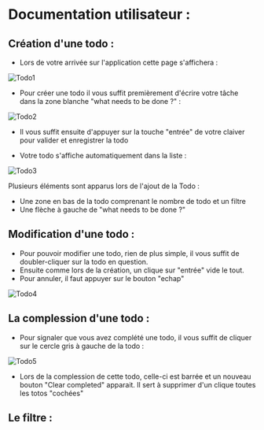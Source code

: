 # Documentation utilisateur :

## Création d'une todo : 

* Lors de votre arrivée sur l'application cette page s'affichera :

![Todo1](https://raw.githubusercontent.com/thomasv04/OC_P8/master/documentation/img/1.png)

* Pour créer une todo il vous suffit premièrement d'écrire votre tâche dans la zone blanche "what needs to be done ?" : 

![Todo2](https://raw.githubusercontent.com/thomasv04/OC_P8/master/documentation/img/2.png)

* Il vous suffit ensuite d'appuyer sur la touche "entrée" de votre claiver pour valider et enregistrer la todo

* Votre todo s'affiche automatiquement dans la liste :

![Todo3](https://raw.githubusercontent.com/thomasv04/OC_P8/master/documentation/img/3.png)

Plusieurs éléments sont apparus lors de l'ajout de la Todo :
* Une zone en bas de la todo comprenant le nombre de todo et un filtre
* Une flèche à gauche de "what needs to be done ?"

## Modification d'une todo : 

* Pour pouvoir modifier une todo, rien de plus simple, il vous suffit de doubler-cliquer sur la todo en question.
* Ensuite comme lors de la création, un clique sur "entrée" vide le tout.
* Pour annuler, il faut appuyer sur le bouton "echap"

![Todo4](https://raw.githubusercontent.com/thomasv04/OC_P8/master/documentation/img/4.png)

## La complession d'une todo : 

* Pour signaler que vous avez complété une todo, il vous suffit de cliquer sur le cercle gris à gauche de la todo :

![Todo5](https://raw.githubusercontent.com/thomasv04/OC_P8/master/documentation/img/5.png)

* Lors de la complession de cette todo, celle-ci est barrée et un nouveau bouton "Clear completed" apparait. Il sert à supprimer d'un clique toutes les totos "cochées"

## Le filtre :


